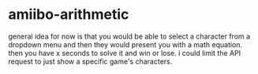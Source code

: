 # amiibo-arithmetic

general idea for now is that you would be able to select a character from a dropdown menu and then they would present you with a math equation. then you have x seconds to solve it and win or lose. i could limit the API request to just show a specific game's characters. 
